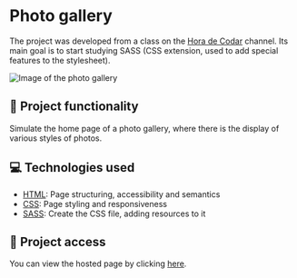 # Photo gallery
The project was developed from a class on the [Hora de Codar](https://www.youtube.com/@MatheusBattisti) channel. Its main goal is to start studying SASS (CSS extension, used to add special features to the stylesheet).

![Image of the photo gallery](https://user-images.githubusercontent.com/96635074/209747141-f25755be-e9d4-417f-854f-866969011e44.png)

## 🔨 Project functionality
Simulate the home page of a photo gallery, where there is the display of various styles of photos.

## 💻 Technologies used 
* [HTML](https://developer.mozilla.org/pt-BR/docs/Web/HTML): Page structuring, accessibility and semantics
* [CSS](https://developer.mozilla.org/pt-BR/docs/Web/CSS): Page styling and responsiveness
* [SASS](https://sass-lang.com/documentation/): Create the CSS file, adding resources to it

## 📁 Project access
You can view the hosted page by clicking [here](https://arturcolen.github.io/Gallery/).
